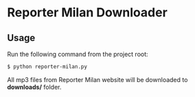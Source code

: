 # Reporter Milan Downloader

## Usage

Run the following command from the project root:

```sh
$ python reporter-milan.py
```

All mp3 files from Reporter Milan website will be downloaded to **downloads/** folder.